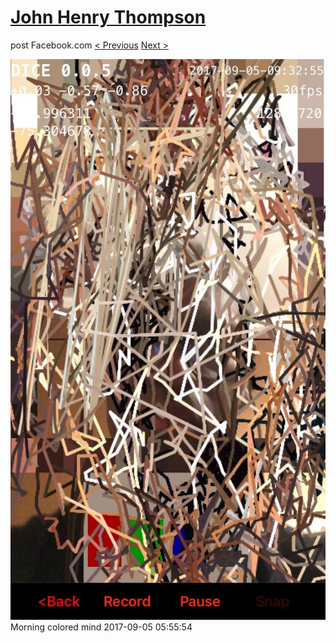 # [John Henry Thompson](../README.md)
post Facebook.com
[< Previous](2017-09-06-1.md) [Next >](2017-09-04-1.md)

[![](../media/2017-09-05/Morning-colored-mind.jpg)](../README.md)
Morning colored mind
2017-09-05 05:55:54
